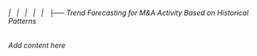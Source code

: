 ###### |   |   |   |   |   ├── Trend Forecasting for M&A Activity Based on Historical Patterns

*Add content here*